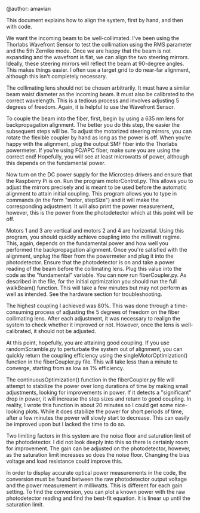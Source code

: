 @author: amavian

This document explains how to align the system, first by hand, and then with code.

We want the incoming beam to be well-collimated. I've been using the Thorlabs Wavefront Sensor to test the collimation using the RMS parameter and 
the 5th Zernike mode. Once we are happy that the beam is not expanding and the wavefront is flat, we can align the two steering mirrors. Ideally, these
steering mirrors will reflect the beam at 90-degree angles. This makes things easier. I often use a target grid to do near-far alignment, although this
isn't completely necessary. 

The collimating lens should not be chosen arbitrarily. It must have a similar beam waist diameter as the incoming beam. It must also be calibrated to 
the correct wavelength. This is a tedious process and involves adjusting 5 degrees of freedom. Again, it is helpful to use the Wavefront Sensor.

To couple the beam into the fiber, first, begin by using a 635 nm lens for backpropagation alignment. The better you do this step, the easier the subsequent
steps will be. To adjust the motorized steering mirrors, you can rotate the flexible coupler by hand as long as the power is off. When you’re happy with the
alignment, plug the output SMF fiber into the Thorlabs powermeter. If you’re using FC/APC fiber, make sure you are using the correct end! Hopefully, you will 
see at least microwatts of power, although this depends on the fundamental power. 

Now turn on the DC power supply for the Microstep drivers and ensure that the Raspberry Pi is on. Run the program motorControl.py. This allows you to adjust
the mirrors precisely and is meant to be used before the automatic alignment to attain initial coupling. This program allows you to type in commands (in the 
form "motor, stepSize") and it will make the corresponding adjustment. It will also print the power measurement, however, this is the power from the photodetector
which at this point will be off.

Motors 1 and 3 are vertical and motors 2 and 4 are horizontal. Using this program, you should quickly achieve coupling into the milliwatt regime. This, again,
depends on the fundamental power and how well you performed the backpropagation alignment. Once you're satisfied with the alignment, unplug the fiber from
the powermeter and plug it into the photodetector. Ensure that the photodetector is on and take a power reading of the beam before the collimating lens. Plug
this value into the code as the "fundamental" variable. You can now run fiberCoupler.py. As described in the file, for the initial optimization you should 
run the full walkBeam() function. This will take a few minutes but may not perform as well as intended. See the hardware section for troubleshooting.

The highest coupling I achieved was 80%. This was done through a time-consuming process of adjusting the 5 degrees of freedom on the fiber collimating lens.
After each adjustment, it was necessary to realign the system to check whether it improved or not. However, once the lens is well-calibrated, it should not be
adjusted.

At this point, hopefully, you are attaining good coupling. If you use randomScramble.py to perturbate the system out of alignment, you can quickly return the
coupling efficiency using the singleMotorOptimization() function in the fiberCoupler.py file. This will take less than a minute to converge, starting from as 
low as 1% efficiency.

The continuousOptimization() function in the fiberCoupler.py file will attempt to stabilize the power over long durations of time by making small adjustments,
looking for improvements in power. If it detects a "significant" drop in power, it will increase the step sizes and return to good coupling. In reality, I wrote
this function in about 20 minutes so I could get some nice-looking plots. While it does stabilize the power for short periods of time, after a few minutes the
power will slowly start to decrease. This can easily be improved upon but I lacked the time to do so.

Two limiting factors in this system are the noise floor and saturation limit of the photodetector. I did not look deeply into this so there is certainly 
room for improvement. The gain can be adjusted on the photodetector, however, as the saturation limit increases so does the noise floor. Changing the bias
voltage and load resistance could improve this.

In order to display accurate optical power measurements in the code, the conversion must be found between the raw photodetector output voltage and the
power measurement in milliwatts. This is different for each gain setting. To find the conversion, you can plot a known power with the raw photodetector reading
and find the best-fit equation. It is linear up until the saturation limit.
